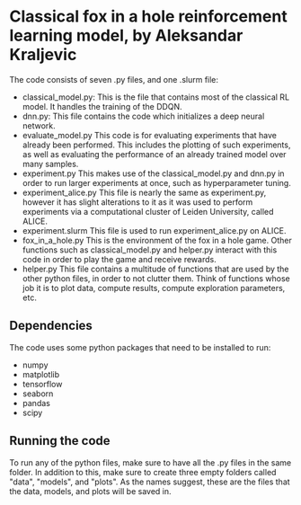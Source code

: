 # Classical fox in a hole reinforcement learning model, by Aleksandar Kraljevic

The code consists of seven .py files, and one .slurm file:
- classical_model.py:
    This is the file that contains most of the classical RL model. It handles the training of the DDQN.
- dnn.py:
    This file contains the code which initializes a deep neural network.
- evaluate_model.py
    This code is for evaluating experiments that have already been performed. This includes the plotting of such experiments, as well as evaluating the performance of an already trained model over many samples.
- experiment.py
    This makes use of the classical_model.py and dnn.py in order to run larger experiments at once, such as hyperparameter tuning.
- experiment_alice.py
    This file is nearly the same as experiment.py, however it has slight alterations to it as it was used to perform experiments via a computational cluster of Leiden University, called ALICE.
- experiment.slurm
    This file is used to run experiment_alice.py on ALICE.
- fox_in_a_hole.py
    This is the environment of the fox in a hole game. Other functions such as classical_model.py and helper.py interact with this code in order to play the game and receive rewards.
- helper.py
    This file contains a multitude of functions that are used by the other python files, in order to not clutter them. Think of functions whose job it is to plot data, compute results, compute exploration parameters, etc.

## Dependencies
The code uses some python packages that need to be installed to run:
- numpy
- matplotlib
- tensorflow
- seaborn
- pandas
- scipy

## Running the code
To run any of the python files, make sure to have all the .py files in the same folder. In addition to this, make sure to create three empty folders called "data", "models", and "plots". As the names suggest, these are the files that the data, models, and plots will be saved in.
